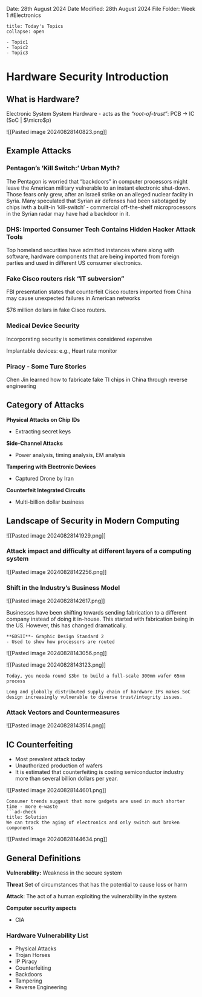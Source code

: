 Date: 28th August 2024
Date Modified: 28th August 2024
File Folder: Week 1
#Electronics

```ad-abstract
title: Today's Topics
collapse: open

- Topic1
- Topic2
- Topic3

```

# Hardware Security Introduction

## What is Hardware?

Electronic System
System Hardware - acts as the *“root-of-trust”*: PCB $\rightarrow$ IC (SoC | $\micro$p)

![[Pasted image 20240828140823.png]]

## Example Attacks

### Pentagon’s ‘Kill Switch:’ Urban Myth?

The Pentagon is worried that “backdoors” in computer processors might leave the American military vulnerable to an instant electronic shut-down. Those fears only grew, after an Israeli strike on an alleged nuclear faciity in Syria. Many speculated that Syrian air defenses had been sabotaged by chips iwth a built-in ‘kill-switch’ - commercial off-the-shelf microprocessors in the Syrian radar may have had a backdoor in it.

### DHS: Imported Consumer Tech Contains Hidden Hacker Attack Tools

Top homeland securities have admitted instances where along with software, hardware components that are being imported from foreign parties and used in different US consumer electronics.

### Fake Cisco routers risk “IT subversion”

FBI presentation states that counterfeit Cisco routers imported from China may cause unexpected failures in American networks

$76 million dollars in fake Cisco routers.


### Medical Device Security

Incorporating security is sometimes considered expensive

Implantable devices: e.g., Heart rate monitor


### Piracy - Some Ture Stories

Chen Jin learned how to fabricate fake TI chips in China through reverse engineering

## Category of Attacks

**Physical Attacks on Chip IDs**
- Extracting secret keys

**Side-Channel Attacks**
- Power analysis, timing analysis, EM analysis

**Tampering with Electronic Devices**
- Captured Drone by Iran

**Counterfeit Integrated Circuits**
- Multi-billion dollar business

## Landscape of Security in Modern Computing

![[Pasted image 20240828141929.png]]

### Attack impact and difficulty at different layers of a computing system

![[Pasted image 20240828142256.png]]

### Shift in the Industry’s Business Model

![[Pasted image 20240828142617.png]]

Businesses have been shifting towards sending fabrication to a different company instead of doing it in-house. This started with fabrication being in the US. However, this has changed dramatically.

```ad-important
**GDSII**- Graphic Design Standard 2
- Used to show how processors are routed
```

![[Pasted image 20240828143056.png]]

![[Pasted image 20240828143123.png]]

```ad-note
Today, you needa round $3bn to build a full-scale 300mm wafer 65nm process
```

```ad-important
Long and globally distributed supply chain of hardware IPs makes SoC design increasingly vulnerable to diverse trust/integrity issues.
```
### Attack Vectors and Countermeasures

![[Pasted image 20240828143514.png]]

## IC Counterfeiting

- Most prevalent attack today
- Unauthorized production of wafers
- It is estimated that counterfeiting is costing semiconductor industry more than several billion dollars per year.

![[Pasted image 20240828144601.png]]

```ad-warning
Consumer trends suggest that more gadgets are used in much shorter time - more e-waste
```ad-check
title: Solution
We can track the aging of electronics and only switch out broken components
```

![[Pasted image 20240828144634.png]]

## General Definitions

**Vulnerability:** Weakness in the secure system

**Threat** Set of circumstances that has the potential to cause loss or harm

**Attack**: The act of a human exploiting the vulnerability in the system

**Computer security aspects**
- CIA

### Hardware Vulnerability List

- Physical Attacks
- Trojan Horses
- IP Piracy
- Counterfeiting
- Backdoors
- Tampering
- Reverse Engineering

